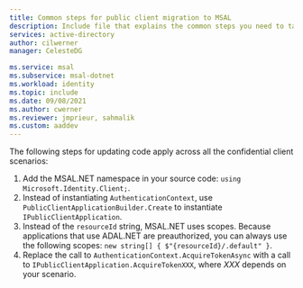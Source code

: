 ```yaml
---
title: Common steps for public client migration to MSAL
description: Include file that explains the common steps you need to take for all public client apps when it comes to migration from ADAL to MSAL.
services: active-directory
author: cilwerner
manager: CelesteDG

ms.service: msal
ms.subservice: msal-dotnet
ms.workload: identity
ms.topic: include
ms.date: 09/08/2021
ms.author: cwerner
ms.reviewer: jmprieur, sahmalik
ms.custom: aaddev
---
```


The following steps for updating code apply across all the confidential client scenarios:

1. Add the MSAL.NET namespace in your source code: `using Microsoft.Identity.Client;`.
2. Instead of instantiating `AuthenticationContext`, use `PublicClientApplicationBuilder.Create` to instantiate `IPublicClientApplication`.
3. Instead of the `resourceId` string, MSAL.NET uses scopes. Because applications that use ADAL.NET are preauthorized, you can always use the following scopes: `new string[] { $"{resourceId}/.default" }`.
4. Replace the call to `AuthenticationContext.AcquireTokenAsync` with a call to `IPublicClientApplication.AcquireTokenXXX`, where *XXX* depends on your scenario.